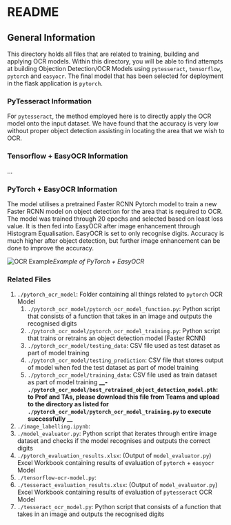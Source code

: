 # README

## General Information
This directory holds all files that are related to training, building and applying OCR models. Within this directory, you will be able to find attempts at building Objection Detection/OCR Models using `pytesseract`, `tensorflow`, `pytorch` and `easyocr`. The final model that has been selected for deployment in the flask application is `pytorch`. 

### PyTesseract Information
For `pytesseract`, the method employed here is to directly apply the OCR model onto the input dataset. We have found that the accuracy is very low without proper object detection assisting in locating the area that we wish to OCR.

### Tensorflow + EasyOCR Information
...

### PyTorch + EasyOCR Information
The model utilises a pretrained Faster RCNN Pytorch model to train a new Faster RCNN model on object detection for the area that is required to OCR. The model was trained through 20 epochs and selected based on least loss value. It is then fed into EasyOCR after image enhancement through Histogram Equalisation. EasyOCR is set to only recognise digits. Accuracy is much higher after object detection, but further image enhancement can be done to improve the accuracy.

![OCR Example](./images/filename.png "Example of PyTorch + EasyOCR")*Example of PyTorch + EasyOCR*

### Related Files
1. `./pytorch_ocr_model`: Folder containing all things related to `pytorch` OCR Model
    1. `./pytorch_ocr_model/pytorch_ocr_model_function.py`: Python script that consists of a function that takes in an image and outputs the recognised digits
    2. `./pytorch_ocr_model/pytorch_ocr_model_training.py`: Python script that trains or retrains an object detection model (Faster RCNN)
    3. `./pytorch_ocr_model/testing_data`: CSV file used as test dataset as part of model training
    4. `./pytorch_ocr_model/testing_prediction`: CSV file that stores output of model when fed the test dataset as part of model training
    5. `./pytorch_ocr_model/training_data`: CSV file used as train dataset as part of model training
    **__- `./pytorch_ocr_model/best_retrained_object_detection_model.pth`: to Prof and TAs, please download this file from Teams and upload to the directory as listed for `./pytorch_ocr_model/pytorch_ocr_model_training.py` to execute successfully __**
2. `./image_labelling.ipynb`:
3. `./model_evaluator.py`: Python script that iterates through entire image dataset and checks if the model recognises and outputs the correct digits
4. `./pytorch_evaluation_results.xlsx`: (Output of `model_evaluator.py`) Excel Workbook containing results of evaluation of `pytorch` + `easyocr` Model
5. `./tensorflow-ocr-model.py`:
6. `./tesseract_evaluation_results.xlsx`: (Output of `model_evaluator.py`) Excel Workbook containing results of evaluation of `pytesseract` OCR Model
7. `./tesseract_ocr_model.py`: Python script that consists of a function that takes in an image and outputs the recognised digits